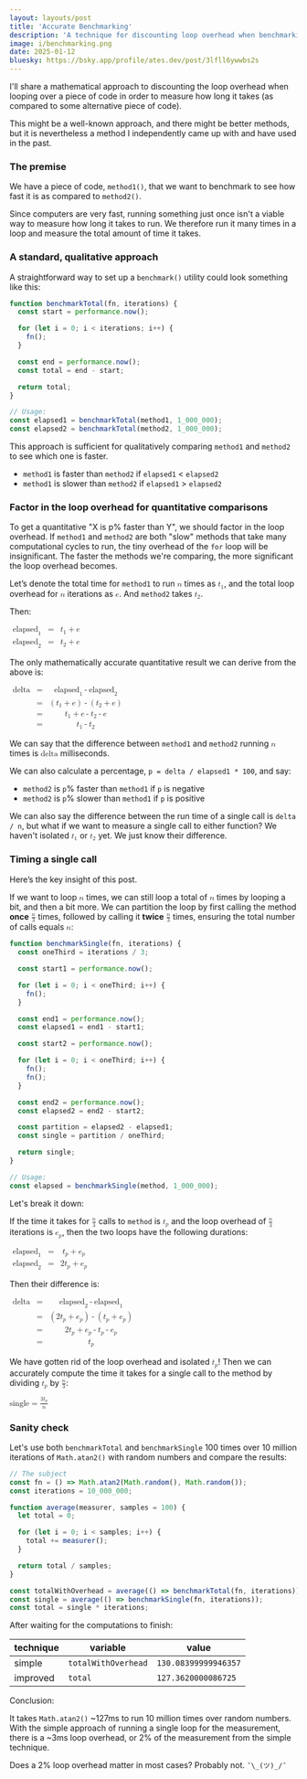 ```yaml
---
layout: layouts/post
title: 'Accurate Benchmarking'
description: 'A technique for discounting loop overhead when benchmarking code'
image: i/benchmarking.png
date: 2025-01-12
bluesky: https://bsky.app/profile/ates.dev/post/3lfll6ywwbs2s
---
```


I'll share a mathematical approach to discounting the loop overhead when looping
over a piece of code in order to measure how long it takes (as compared to some
alternative piece of code).

This might be a well-known approach, and there might be better methods, but it
is nevertheless a method I independently came up with and have used in the past.

### The premise

We have a piece of code, `method1()`, that we want to benchmark to see how fast
it is as compared to `method2()`.

Since computers are very fast, running something just once isn't a viable way to
measure how long it takes to run. We therefore run it many times in a loop and
measure the total amount of time it takes.

### A standard, qualitative approach

A straightforward way to set up a `benchmark()` utility could look something
like this:

```js
function benchmarkTotal(fn, iterations) {
  const start = performance.now();

  for (let i = 0; i < iterations; i++) {
    fn();
  }

  const end = performance.now();
  const total = end - start;

  return total;
}

// Usage:
const elapsed1 = benchmarkTotal(method1, 1_000_000);
const elapsed2 = benchmarkTotal(method2, 1_000_000);
```

This approach is sufficient for qualitatively comparing `method1` and `method2`
to see which one is faster.

* `method1` is faster than `method2` if `elapsed1` < `elapsed2`
* `method1` is slower than `method2` if `elapsed1` > `elapsed2`

### Factor in the loop overhead for quantitative comparisons

To get a quantitative "X is p% faster than Y", we should factor in the loop
overhead. If `method1` and `method2` are both "slow" methods that take many
computational cycles to run, the tiny overhead of the `for` loop will be
insignificant. The faster the methods we're comparing, the more significant the
loop overhead becomes.

Let’s denote the total time for `method1` to run <math><mi>n</mi></math> times
as <math><msub><mi>t</mi><mn>1</mn></msub></math>, and the total loop overhead
for <math><mi>n</mi></math> iterations as <math><mi>e</mi></math>. And `method2`
takes <math><msub><mi>t</mi><mn>2</mn></msub></math>.

Then:

<math>
  <mtable>
    <mtr>
      <mtd>
        <msub><mi>elapsed</mi><mn>1</mn></msub>
      </mtd>
      <mtd>
        <mo>=</mo>
      </mtd>
      <mtd>
        <msub><mi>t</mi><mn>1</mn></msub>
        <mo>+</mo>
        <mi>e</mi>
      </mtd>
    </mtr>
    <mtr>
      <mtd>
        <msub><mi>elapsed</mi><mn>2</mn></msub>
      </mtd>
      <mtd>
        <mo>=</mo>
      </mtd>
      <mtd>
        <msub><mi>t</mi><mn>2</mn></msub>
        <mo>+</mo>
        <mi>e</mi>
      </mtd>
    </mtr>
  </mtable>
</math>

The only mathematically accurate quantitative result we can derive from the
above is:

<math>
  <mtable>
    <mtr>
      <mtd>
        <mi>delta</mi>
      </mtd>
      <mtd>
        <mo>=</mo>
      </mtd>
      <mtd>
        <msub><mi>elapsed</mi><mn>1</mn></msub>
        <mo>-</mo>
        <msub><mi>elapsed</mi><mn>2</mn></msub>
      </mtd>
    </mtr>
    <mtr>
      <mtd></mtd>
      <mtd>
        <mo>=</mo>
      </mtd>
      <mtd>
        <mo>(</mo>
        <msub>
          <mi>t</mi>
          <mn>1</mn>
        </msub>
        <mo>+</mo>
        <mi>e</mi>
        <mo>)</mo>
        <mo>-</mo>
        <mo>(</mo>
        <msub>
          <mi>t</mi>
          <mn>2</mn>
        </msub>
        <mo>+</mo>
        <mi>e</mi>
        <mo>)</mo>
      </mtd>
    </mtr>
    <mtr>
      <mtd></mtd>
      <mtd>
        <mo>=</mo>
      </mtd>
      <mtd>
        <msub>
          <mi>t</mi>
          <mn>1</mn>
        </msub>
        <mo>+</mo>
        <mi>e</mi>
        <mo>-</mo>
        <msub>
          <mi>t</mi>
          <mn>2</mn>
        </msub>
        <mo>-</mo>
        <mi>e</mi>
      </mtd>
    </mtr>
    <mtr>
      <mtd></mtd>
      <mtd>
        <mo>=</mo>
      </mtd>
      <mtd>
        <msub>
          <mi>t</mi>
          <mn>1</mn>
        </msub>
        <mo>-</mo>
        <msub>
          <mi>t</mi>
          <mn>2</mn>
        </msub>
      </mtd>
    </mtr>
  </mtable>
</math>

We can say that the difference between `method1` and `method2` running
<math><mi>n</mi></math> times is <math><mi>delta</mi></math> milliseconds.

We can also calculate a percentage, `p = delta / elapsed1 * 100`, and say:

* `method2` is `p`% faster than `method1` if `p` is negative
* `method2` is `p`% slower than `method1` if `p` is positive

We can also say the difference between the run time of a single call is
`delta / n`, but what if we want to measure a single call to either function? We
haven't isolated <math><msub><mi>t</mi><mn>1</mn></msub></math> or
<math><msub><mi>t</mi><mn>2</mn></msub></math> yet. We just know their
difference.

### Timing a single call

Here’s the key insight of this post.

If we want to loop <math><mi>n</mi></math> times, we can still loop a total of
<math><mi>n</mi></math> times by looping a bit, and then a bit more. We can
partition the loop by first calling the method **once**
<math><mfrac><mi>n</mi><mn>3</mn></mfrac></math> times,
followed by calling it **twice**
<math><mfrac><mi>n</mi><mn>3</mn></mfrac></math> times, ensuring the total
number of calls equals <math><mi>n</mi></math>:

```js
function benchmarkSingle(fn, iterations) {
  const oneThird = iterations / 3;

  const start1 = performance.now();

  for (let i = 0; i < oneThird; i++) {
    fn();
  }

  const end1 = performance.now();
  const elapsed1 = end1 - start1;

  const start2 = performance.now();

  for (let i = 0; i < oneThird; i++) {
    fn();
    fn();
  }

  const end2 = performance.now();
  const elapsed2 = end2 - start2;

  const partition = elapsed2 - elapsed1;
  const single = partition / oneThird;

  return single;
}

// Usage:
const elapsed = benchmarkSingle(method, 1_000_000);
```

Let's break it down:

If the time it takes for <math><mfrac><mi>n</mi><mn>3</mn></mfrac></math> calls
to `method` is <math><msub><mi>t</mi><mi>p</mi></msub></math> and the loop
overhead of <math><mfrac><mi>n</mi><mn>3</mn></mfrac></math> iterations is
<math><msub><mi>e</mi><mi>p</mi></msub></math>, then the two loops have the
following durations:

<math>
  <mtable>
    <mtr>
      <mtd>
        <msub><mi>elapsed</mi><mn>1</mn></msub>
      </mtd>
      <mtd>
        <mo>=</mo>
      </mtd>
      <mtd>
        <msub><mi>t</mi><mi>p</mi></msub>
        <mo>+</mo>
        <msub><mi>e</mi><mi>p</mi></msub>
      </mtd>
    </mtr>
    <mtr>
      <mtd>
        <msub><mi>elapsed</mi><mn>2</mn></msub>
      </mtd>
      <mtd>
        <mo>=</mo>
      </mtd>
      <mtd>
        <mn>2</mn><msub><mi>t</mi><mi>p</mi></msub>
        <mo>+</mo>
        <msub><mi>e</mi><mi>p</mi></msub>
      </mtd>
    </mtr>
  </mtable>
</math>

Then their difference is:

<math>
  <mtable>
    <mtr>
      <mtd>
        <mi>delta</mi>
      </mtd>
      <mtd>
        <mo>=</mo>
      </mtd>
      <mtd>
        <msub>
          <mi>elapsed</mi>
          <mn>2</mn>
        </msub>
        <mo>-</mo>
        <msub>
          <mi>elapsed</mi>
          <mn>1</mn>
        </msub>
      </mtd>
    </mtr>
    <mtr>
      <mtd></mtd>
      <mtd>
        <mo>=</mo>
      </mtd>
      <mtd>
        <mo>(</mo>
        <mn>2</mn>
        <msub><mi>t</mi><mi>p</mi></msub>
        <mo>+</mo>
        <msub><mi>e</mi><mi>p</mi></msub>
        <mo>)</mo>
        <mo>-</mo>
        <mo>(</mo>
        <msub><mi>t</mi><mi>p</mi></msub>
        <mo>+</mo>
        <msub><mi>e</mi><mi>p</mi></msub>
        <mo>)</mo>
      </mtd>
    </mtr>
    <mtr>
      <mtd></mtd>
      <mtd>
        <mo>=</mo>
      </mtd>
      <mtd>
        <mn>2</mn>
        <msub><mi>t</mi><mi>p</mi></msub>
        <mo>+</mo>
        <msub><mi>e</mi><mi>p</mi></msub>
        <mo>-</mo>
        <msub><mi>t</mi><mi>p</mi></msub>
        <mo>-</mo>
        <msub><mi>e</mi><mi>p</mi></msub>
      </mtd>
    </mtr>
    <mtr>
      <mtd></mtd>
      <mtd>
        <mo>=</mo>
      </mtd>
      <mtd>
        <msub><mi>t</mi><mi>p</mi></msub>
      </mtd>
    </mtr>
  </mtable>
</math>

We have gotten rid of the loop overhead and isolated
<math><msub><mi>t</mi><mi>p</mi></msub></math>! Then we can accurately compute
the time it takes for a single call to the method by dividing
<math><msub><mi>t</mi><mi>p</mi></msub></math> by
<math><mfrac><mi>n</mi><mn>3</mn></mfrac></math>:

<math>
  <mi>single</mi>
  <mo>=</mo>
  <mfrac>
    <mrow>
      <mn>3</mn>
      <msub><mi>t</mi><mi>p</mi></msub>
    </mrow>
    <mi>n</mi>
  </mfrac>
</math>

### Sanity check

Let's use both `benchmarkTotal` and `benchmarkSingle` 100 times over 10
million iterations of `Math.atan2()` with random numbers and compare the
results:

```js
// The subject
const fn = () => Math.atan2(Math.random(), Math.random());
const iterations = 10_000_000;

function average(measurer, samples = 100) {
  let total = 0;

  for (let i = 0; i < samples; i++) {
    total += measurer();
  }

  return total / samples;
}

const totalWithOverhead = average(() => benchmarkTotal(fn, iterations));
const single = average(() => benchmarkSingle(fn, iterations));
const total = single * iterations;
```

After waiting for the computations to finish:

| technique | variable | value |
| - | - | - |
| simple | `totalWithOverhead` | `130.08399999946357` |
| improved | `total` | `127.3620000086725` |

Conclusion:

It takes `Math.atan2()` ~127ms to run 10 million times over random
numbers. With the simple approach of running a single loop for the measurement,
there is a ~3ms loop overhead, or 2% of the measurement from the simple
technique.

Does a 2% loop overhead matter in most cases? Probably not. `¯\_(ツ)_/¯`
